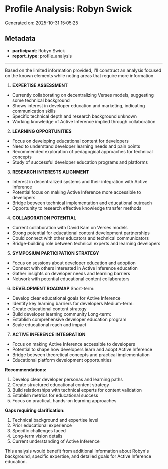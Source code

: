 # Profile Analysis: Robyn Swick

Generated on: 2025-10-31 15:05:25

## Metadata

- **participant**: Robyn Swick
- **report_type**: profile_analysis

---

Based on the limited information provided, I'll construct an analysis focused on the known elements while noting areas that require more information.

1. **EXPERTISE ASSESSMENT**
- Currently collaborating on decentralizing Verses models, suggesting some technical background
- Shows interest in developer education and marketing, indicating communication skills
- Specific technical depth and research background unknown
- Working knowledge of Active Inference implied through collaboration

2. **LEARNING OPPORTUNITIES**
- Focus on developing educational content for developers
- Need to understand developer learning needs and pain points
- Recommended exploration of pedagogical approaches for technical concepts
- Study of successful developer education programs and platforms

3. **RESEARCH INTERESTS ALIGNMENT**
- Interest in decentralized systems and their integration with Active Inference
- Potential focus on making Active Inference more accessible to developers
- Bridge between technical implementation and educational outreach
- Opportunity to research effective knowledge transfer methods

4. **COLLABORATION POTENTIAL**
- Current collaboration with David Kam on Verses models
- Strong potential for educational content development partnerships
- Could connect with other educators and technical communicators
- Bridge-building role between technical experts and learning developers

5. **SYMPOSIUM PARTICIPATION STRATEGY**
- Focus on sessions about developer education and adoption
- Connect with others interested in Active Inference education
- Gather insights on developer needs and learning barriers
- Network with potential educational content collaborators

6. **DEVELOPMENT ROADMAP**
Short-term:
- Develop clear educational goals for Active Inference
- Identify key learning barriers for developers
Medium-term:
- Create educational content strategy
- Build developer learning community
Long-term:
- Establish comprehensive developer education program
- Scale educational reach and impact

7. **ACTIVE INFERENCE INTEGRATION**
- Focus on making Active Inference accessible to developers
- Potential to shape how developers learn and adopt Active Inference
- Bridge between theoretical concepts and practical implementation
- Educational platform development opportunities

**Recommendations:**
1. Develop clear developer personas and learning paths
2. Create structured educational content strategy
3. Build relationships with technical experts for content validation
4. Establish metrics for educational success
5. Focus on practical, hands-on learning approaches

**Gaps requiring clarification:**
1. Technical background and expertise level
2. Prior educational experience
3. Specific challenges faced
4. Long-term vision details
5. Current understanding of Active Inference

This analysis would benefit from additional information about Robyn's background, specific expertise, and detailed goals for Active Inference education.